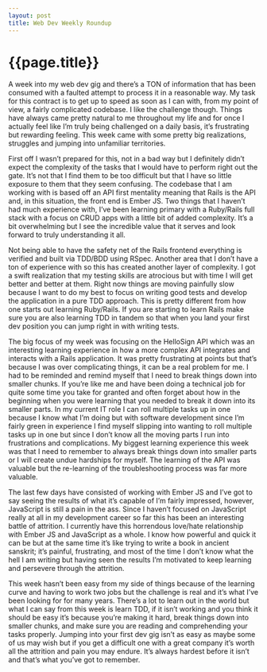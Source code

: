 ```yaml
---
layout: post
title: Web Dev Weekly Roundup
---
```


# {{page.title}}

A week into my web dev gig and there’s a TON of information that has been consumed with a faulted attempt to process it in a reasonable way. My task for this contract is to get up to speed as soon as I can with, from my point of view, a fairly complicated codebase. I like the challenge though. Things have always came pretty natural to me throughout my life and for once I actually feel like I’m truly being challenged on a daily basis, it’s frustrating but rewarding feeling. This week came with some pretty big realizations, struggles and jumping into unfamiliar territories.

First off I wasn’t prepared for this, not in a bad way but I definitely didn’t expect the complexity of the tasks that I would have to perform right out the gate. It’s not that I find them to be too difficult but that I have so little exposure to them that they seem confusing. The codebase that I am working with is based off an API first mentality meaning that Rails is the API and, in this situation, the front end is Ember JS. Two things that I haven’t had much experience with, I’ve been learning primary with a Ruby/Rails full stack with a focus on CRUD apps with a little bit of added complexity. It’s a bit overwhelming but I see the incredible value that it serves and look forward to truly understanding it all.

Not being able to have the safety net of the Rails frontend everything is verified and built via TDD/BDD using RSpec. Another area that I don’t have a ton of experience with so this has created another layer of complexity. I got a swift realization that my testing skills are atrocious but with time I will get better and better at them. Right now things are moving painfully slow because I want to do my best to focus on writing good tests and develop the application in a pure TDD approach. This is pretty different from how one starts out learning Ruby/Rails. If you are starting to learn Rails make sure you are also learning TDD in tandem so that when you land your first dev position you can jump right in with writing tests.

The big focus of my week was focusing on the HelloSign API which was an interesting learning experience in how a more complex API integrates and interacts with a Rails application. It was pretty frustrating at points but that’s because I was over complicating things, it can be a real problem for me. I had to be reminded and remind myself that I need to break things down into smaller chunks. If you’re like me and have been doing a technical job for quite some time you take for granted and often forget about how in the beginning when you were learning that you needed to break it down into its smaller parts. In my current IT role I can roll multiple tasks up in one because I know what I’m doing but with software development since I’m fairly green in experience I find myself slipping into wanting to roll multiple tasks up in one but since I don’t know all the moving parts I run into frustrations and complications. My biggest learning experience this week was that I need to remember to always break things down into smaller parts or I will create undue hardships for myself. The learning of the API was valuable but the re-learning of the troubleshooting process was far more valuable.

The last few days have consisted of working with Ember JS and I’ve got to say seeing the results of what it’s capable of I’m fairly impressed, however, JavaScript is still a pain in the ass. Since I haven’t focused on JavaScript really at all in my development career so far this has been an interesting battle of attrition. I currently have this horrendous love/hate relationship with Ember JS and JavaScript as a whole. I know how powerful and quick it can be but at the same time it’s like trying to write a book in ancient sanskrit; it’s painful, frustrating, and most of the time I don’t know what the hell I am writing but having seen the results I’m motivated to keep learning and persevere through the attrition.

This week hasn’t been easy from my side of things because of the learning curve and having to work two jobs but the challenge is real and it’s what I’ve been looking for for many years. There’s a lot to learn out in the world but what I can say from this week is learn TDD, if it isn’t working and you think it should be easy it’s because you’re making it hard, break things down into smaller chunks, and make sure you are reading and comprehending your tasks properly. Jumping into your first dev gig isn’t as easy as maybe some of us may wish but if you get a difficult one with a great company it’s worth all the attrition and pain you may endure. It’s always hardest before it isn’t and that’s what you’ve got to remember.
